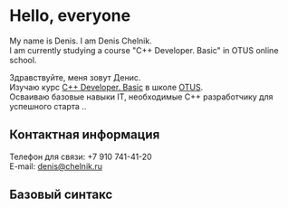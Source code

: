 
# Hello, everyone

My name is Denis. I am Denis Chelnik.  
I am currently studying a course "C++ Developer. Basic" in OTUS online school.  

Здравствуйте, меня зовут Денис.  
Изучаю курс [C++ Developer. Basic](https://otus.ru/lessons/cpp-basic/) в школе [OTUS](https://otus.ru/ "OTUS онлайн-образование").  
Осваиваю базовые навыки IT, необходимые C++ разработчику для успешного старта ..

## Контактная информация

Телефон для связи: +7 910 741-41-20  
E-mail: denis@chelnik.ru

## Базовый синтакс

